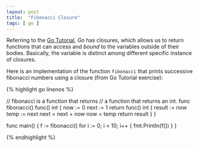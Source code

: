 ```yaml
---
layout: post
title:  "Fibonacci Closure"
tags: [ go ]
---
```


Referring to the [Go Tutorial](https://tour.golang.org/moretypes/25), *Go* has closures, which allows us to return functions that can access and *bound* to the variables outside of their bodies. Basically, the variable is distinct among different specific instance of closures.

Here is an implementation of the function `fibonacci` that prints successive fibonacci numbers using a closure (from Go Tutorial exercise):

{% highlight go linenos %}

// fibonacci is a function that returns
// a function that returns an int.
func fibonacci() func() int {
	now := 0
	next := 1
	return func() int {
		result := now
		temp := next
		next = next + now
		now = temp
		return result
	}
}

func main() {
	f := fibonacci()
	for i := 0; i < 10; i++ {
		fmt.Println(f())
	}
}

{% endhighlight %}
